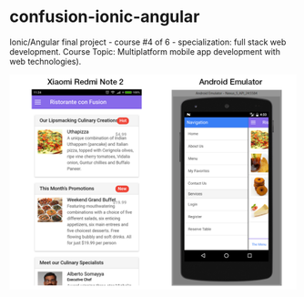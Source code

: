 # confusion-ionic-angular

Ionic/Angular final project - course #4 of 6 - specialization: full stack web development.
Course Topic: Multiplatform mobile app development with web technologies).

![screens](https://github.com/Maynagashev/confusion-ionic-angular/blob/master/screens/compiled.png?raw=true)
